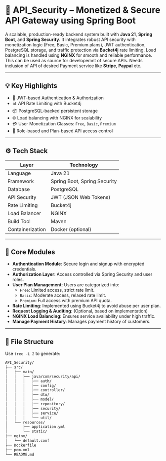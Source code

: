 # 🔐 API_Security – Monetized & Secure API Gateway using Spring Boot

A scalable, production-ready backend system built with **Java 21**, **Spring Boot**, and **Spring Security**. It integrates robust API security with monetization logic (Free, Basic, Premium plans), JWT authentication, PostgreSQL storage, and traffic protection via **Bucket4j** rate limiting. Load balancing is handled using **NGINX** for smooth and reliable performance. This can be used as source for developemnt of secure APIs. Needs inclusion of API of desired Payment service like **Stripe**, **Paypal** etc.

---

## 💡 Key Highlights

- 🔐 JWT-based Authentication & Authorization
- 📊 API Rate Limiting with Bucket4j
- 📦 PostgreSQL-backed persistent storage
- 🌐 Load balancing with NGINX for scalability
- 💳 User Monetization Classes: `Free`, `Basic`, `Premium`
- 🔐 Role-based and Plan-based API access control

---

## ⚙️ Tech Stack

| Layer            | Technology             |
|------------------|------------------------|
| Language         | Java 21                |
| Framework        | Spring Boot, Spring Security |
| Database         | PostgreSQL             |
| API Security     | JWT (JSON Web Tokens)  |
| Rate Limiting    | Bucket4j               |
| Load Balancer    | NGINX                  |
| Build Tool       | Maven                  |
| Containerization | Docker (optional)      |

---

## 🧠 Core Modules

- **Authentication Module**: Secure login and signup with encrypted credentials.
- **Authorization Layer**: Access controlled via Spring Security and user roles.
- **User Plan Management**: Users are categorized into:
  - `Free`: Limited access, strict rate limit.
  - `Basic`: Moderate access, relaxed rate limit.
  - `Premium`: Full access with premium API quota.
- **Rate Limiting**: Implemented using Bucket4j to avoid abuse per user plan.
- **Request Logging & Auditing**: (Optional, based on implementation)
- **NGINX Load Balancing**: Ensures service availability under high traffic.
- **Manage Payment History**: Manages payment history of customers.

---

## 📁 File Structure

Use `tree -L 2` to generate:

```bash
API_Security/
├── src/
│   ├── main/
│   │   ├── java/com/security/api/
│   │   │   ├── auth/
│   │   │   ├── config/
│   │   │   ├── controller/
│   │   │   ├── dto/
│   │   │   ├── model/
│   │   │   ├── repository/
│   │   │   ├── security/
│   │   │   ├── service/
│   │   │   └── util/
│   └── resources/
│       ├── application.yml
│       └── static/
├── nginx/
│   └── default.conf
├── Dockerfile
├── pom.xml
└── README.md

